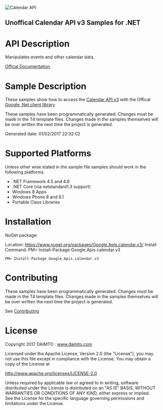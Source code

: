 ﻿![Calendar API](http://www.google.com/images/icons/product/calendar-32.png)

## Unoffical Calendar API v3 Samples for .NET  ##

API Description
=============

Manipulates events and other calendar data.

[Offical Documentation](https://developers.google.com/google-apps/calendar/firstapp)

Sample Description
=============

These samples show how to access the [Calendar API v3](https://developers.google.com/google-apps/calendar/firstapp) with the Offical [Google .Net client library](https://github.com/google/google-api-dotnet-client)

These samples have been programmatically generated. Changes must be made in the T4 template files. Changes made in the samples themselves will be over written the next time the project is generated.

Generated date: 01/02/2017 22:32:02 

Supported Platforms
=================================

Unless other wise stated in the sample file samples should work in the following platforms.

* .NET Framework 4.5 and 4.6
* .NET Core (via netstandard1.3 support)
* Windows 8 Apps
* Windows Phone 8 and 8.1
* Portable Class Libraries

Installation
=================================

NuGet package:

Location: https://www.nuget.org/packages/Google.Apis.calendar.v3/ 
Install Command: PM>  Install-Package Google.Apis.calendar.v3

```
PM> Install-Package Google.Apis.calendar.v3
```

Contributing
=================================

These samples have been programmatically generated. Changes must be made in the T4 template files. Changes made in the samples themselves will be over written the next time the project is generated.

See [Contributing](CONTRIBUTING.md)

License
=================================

Copyright 2017 DAIMTO :  www.daimto.com

Licensed under the Apache License, Version 2.0 (the "License"); you may not use this file except in compliance with
the License. You may obtain a copy of the License at

http://www.apache.org/licenses/LICENSE-2.0

Unless required by applicable law or agreed to in writing, software distributed under the License is distributed on
an "AS IS" BASIS, WITHOUT WARRANTIES OR CONDITIONS OF ANY KIND, either express or implied. See the License for the
specific language governing permissions and limitations under the License.